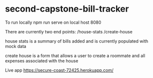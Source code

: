 # second-capstone-bill-tracker

To run locally npm run serve on local host 8080

There are currently two end points:
  /house-stats
  /create-house
  
house stats is a summary of bills added and is currently populated with mock data

create house is a form that allows a user to create a roommate and all expenses associated with the house

Live app https://secure-coast-72425.herokuapp.com/

